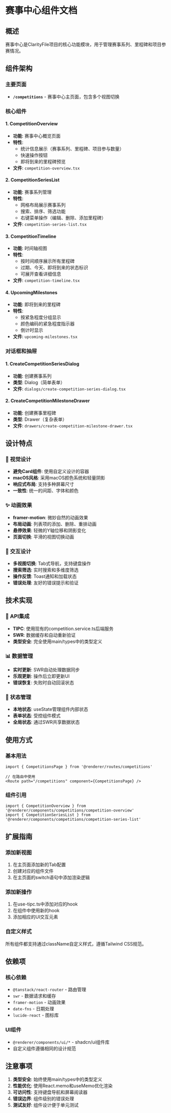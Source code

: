 # 赛事中心组件文档

## 概述

赛事中心是ClarityFile项目的核心功能模块，用于管理赛事系列、里程碑和项目参赛情况。

## 组件架构

### 主要页面
- **`/competitions`** - 赛事中心主页面，包含多个视图切换

### 核心组件

#### 1. CompetitionOverview
- **功能**: 赛事中心概览页面
- **特性**: 
  - 统计信息展示（赛事系列、里程碑、项目参与数量）
  - 快速操作按钮
  - 即将到来的里程碑预览
- **文件**: `competition-overview.tsx`

#### 2. CompetitionSeriesList
- **功能**: 赛事系列管理
- **特性**:
  - 网格布局展示赛事系列
  - 搜索、排序、筛选功能
  - 右键菜单操作（编辑、删除、添加里程碑）
- **文件**: `competition-series-list.tsx`

#### 3. CompetitionTimeline
- **功能**: 时间轴视图
- **特性**:
  - 按时间顺序展示所有里程碑
  - 过期、今天、即将到来的状态标识
  - 可展开查看详细信息
- **文件**: `competition-timeline.tsx`

#### 4. UpcomingMilestones
- **功能**: 即将到来的里程碑
- **特性**:
  - 按紧急程度分组显示
  - 颜色编码的紧急程度指示器
  - 倒计时显示
- **文件**: `upcoming-milestones.tsx`

### 对话框和抽屉

#### 1. CreateCompetitionSeriesDialog
- **功能**: 创建赛事系列
- **类型**: Dialog（简单表单）
- **文件**: `dialogs/create-competition-series-dialog.tsx`

#### 2. CreateCompetitionMilestoneDrawer
- **功能**: 创建赛事里程碑
- **类型**: Drawer（复杂表单）
- **文件**: `drawers/create-competition-milestone-drawer.tsx`

## 设计特点

### 🎨 视觉设计
- **避免Card组件**: 使用自定义设计的容器
- **macOS风格**: 采用macOS颜色系统和轻量阴影
- **响应式布局**: 支持多种屏幕尺寸
- **一致性**: 统一的间距、字体和颜色

### ✨ 动画效果
- **framer-motion**: 微妙自然的动画效果
- **布局动画**: 列表项的添加、删除、重排动画
- **悬停效果**: 轻微的Y轴位移和阴影变化
- **页面切换**: 平滑的视图切换动画

### 🔧 交互设计
- **多视图切换**: Tab式导航，支持键盘操作
- **搜索筛选**: 实时搜索和多维度筛选
- **操作反馈**: Toast通知和加载状态
- **错误处理**: 友好的错误提示和验证

## 技术实现

### 🔌 API集成
- **TIPC**: 使用现有的competition.service.ts后端服务
- **SWR**: 数据缓存和自动重新验证
- **类型安全**: 完全使用main/types中的类型定义

### 📊 数据管理
- **实时更新**: SWR自动处理数据同步
- **乐观更新**: 操作后立即更新UI
- **错误恢复**: 失败时自动回滚状态

### 🎯 状态管理
- **本地状态**: useState管理组件内部状态
- **表单状态**: 受控组件模式
- **全局状态**: 通过SWR共享数据状态

## 使用方式

### 基本用法
```tsx
import { CompetitionsPage } from '@renderer/routes/competitions'

// 在路由中使用
<Route path="/competitions" component={CompetitionsPage} />
```

### 组件引用
```tsx
import { CompetitionOverview } from '@renderer/components/competitions/competition-overview'
import { CompetitionSeriesList } from '@renderer/components/competitions/competition-series-list'
```

## 扩展指南

### 添加新视图
1. 在主页面添加新的Tab配置
2. 创建对应的组件文件
3. 在主页面的switch语句中添加渲染逻辑

### 添加新操作
1. 在use-tipc.ts中添加对应的hook
2. 在组件中使用新的hook
3. 添加相应的UI交互元素

### 自定义样式
所有组件都支持通过className自定义样式，遵循Tailwind CSS规范。

## 依赖项

### 核心依赖
- `@tanstack/react-router` - 路由管理
- `swr` - 数据请求和缓存
- `framer-motion` - 动画效果
- `date-fns` - 日期处理
- `lucide-react` - 图标库

### UI组件
- `@renderer/components/ui/*` - shadcn/ui组件库
- 自定义组件遵循相同的设计规范

## 注意事项

1. **类型安全**: 始终使用main/types中的类型定义
2. **性能优化**: 使用React.memo和useMemo优化渲染
3. **可访问性**: 支持键盘导航和屏幕阅读器
4. **错误边界**: 组件级别的错误处理
5. **测试友好**: 组件设计便于单元测试
